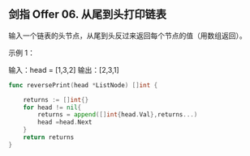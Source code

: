 ## 剑指 Offer 06. 从尾到头打印链表


输入一个链表的头节点，从尾到头反过来返回每个节点的值（用数组返回）。

 

示例 1：

输入：head = [1,3,2]
输出：[2,3,1]

```go
func reversePrint(head *ListNode) []int {

    returns := []int{}
    for head != nil{
        returns = append([]int{head.Val},returns...)
        head =head.Next
    }
    return returns
}
```

